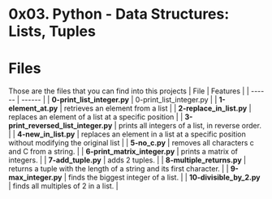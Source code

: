 # 0x03. Python - Data Structures: Lists, Tuples

# Files
Those are the files that you can find into this projects
| File | Features |
| ------ | ------ |
| **0-print_list_integer.py** | 0-print_list_integer.py |
| **1-element_at.py** | retrieves an element from a list |
| **2-replace_in_list.py** | replaces an element of a list at a specific position |
| **3-print_reversed_list_integer.py** | prints all integers of a list, in reverse order. |
| **4-new_in_list.py** | replaces an element in a list at a specific position without modifying the original list |
| **5-no_c.py** | removes all characters c and C from a string. |
| **6-print_matrix_integer.py** | prints a matrix of integers. |
| **7-add_tuple.py** | adds 2 tuples. |
| **8-multiple_returns.py** | returns a tuple with the length of a string and its first character. |
| **9-max_integer.py** | finds the biggest integer of a list. |
| **10-divisible_by_2.py** | finds all multiples of 2 in a list. |